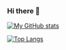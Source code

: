 ### Hi there 👋

[![My GitHub stats](https://github-readme-stats.vercel.app/api?username=mosesesan)](https://github.com/mosesesan/github-readme-stats)

[![Top Langs](https://github-readme-stats.vercel.app/api/top-langs/?username=mosesesan&theme=radical)](https://github.com/mosesesan/github-readme-stats)

<!--
**MosesEsan/MosesEsan** is a ✨ _special_ ✨ repository because its `README.md` (this file) appears on your GitHub profile.

Here are some ideas to get you started:

- 🔭 I’m currently working on ...
- 🌱 I’m currently learning ...
- 👯 I’m looking to collaborate on ...
- 🤔 I’m looking for help with ...
- 💬 Ask me about ...
- 📫 How to reach me: ...
- 😄 Pronouns: ...
- ⚡ Fun fact: ...
-->
